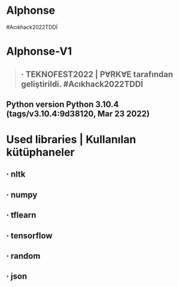 # Alphonse
#Acıkhack2022TDDİ

# Alphonse-V1
> ## · TEKNOFEST2022 | PⱯRKⱯE tarafından geliştirildi. #Acıkhack2022TDDİ

## Python version Python 3.10.4 (tags/v3.10.4:9d38120, Mar 23 2022)

# Used libraries | Kullanılan kütüphaneler
## · nltk
## · numpy
## · tflearn
## · tensorflow
## · random
## · json
